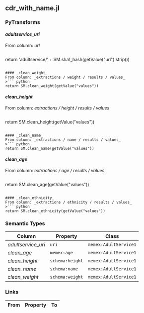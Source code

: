 ## cdr_with_name.jl

### PyTransforms
#### _adultservice_uri_
From column: _url_
>``` python
return 'adultservice/' + SM.sha1_hash(getValue("url").strip())
```

#### _clean_weight_
From column: _extractions / weight / results / values_
>``` python
return SM.clean_weight(getValue("values"))
```

#### _clean_height_
From column: _extractions / height / results / values_
>``` python
return SM.clean_height(getValue("values"))
```

#### _clean_name_
From column: _extractions / name / results / values_
>``` python
return SM.clean_name(getValue("values"))
```

#### _clean_age_
From column: _extractions / age / results / values_
>``` python
return SM.clean_age(getValue("values"))
```

#### _clean_ethnicity_
From column: _extractions / ethnicity / results / values_
>``` python
return SM.clean_ethnicity(getValue("values"))
```


### Semantic Types
| Column | Property | Class |
|  ----- | -------- | ----- |
| _adultservice_uri_ | `uri` | `memex:AdultService1`|
| _clean_age_ | `memex:age` | `memex:AdultService1`|
| _clean_height_ | `schema:height` | `memex:AdultService1`|
| _clean_name_ | `schema:name` | `memex:AdultService1`|
| _clean_weight_ | `schema:weight` | `memex:AdultService1`|


### Links
| From | Property | To |
|  --- | -------- | ---|
